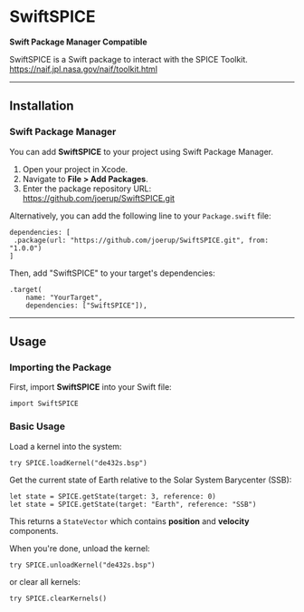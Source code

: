 # SwiftSPICE

**Swift Package Manager Compatible**

SwiftSPICE is a Swift package to interact with the SPICE Toolkit.
https://naif.jpl.nasa.gov/naif/toolkit.html

---

## Installation

### Swift Package Manager

You can add **SwiftSPICE** to your project using Swift Package Manager.

1. Open your project in Xcode.
2. Navigate to **File > Add Packages**.
3. Enter the package repository URL:
https://github.com/joerup/SwiftSPICE.git

Alternatively, you can add the following line to your `Package.swift` file:

```
dependencies: [
 .package(url: "https://github.com/joerup/SwiftSPICE.git", from: "1.0.0")
]
```

Then, add "SwiftSPICE" to your target's dependencies:

```
.target(
    name: "YourTarget",
    dependencies: ["SwiftSPICE"]),
```

---

## Usage

### Importing the Package

First, import **SwiftSPICE** into your Swift file:

```
import SwiftSPICE
```

### Basic Usage

Load a kernel into the system:

```
try SPICE.loadKernel("de432s.bsp")
```

Get the current state of Earth relative to the Solar System Barycenter (SSB):

```
let state = SPICE.getState(target: 3, reference: 0)
let state = SPICE.getState(target: "Earth", reference: "SSB")
```

This returns a `StateVector` which contains **position** and **velocity** components.

When you're done, unload the kernel:

```
try SPICE.unloadKernel("de432s.bsp")
```

or clear all kernels:

```
try SPICE.clearKernels()
```


